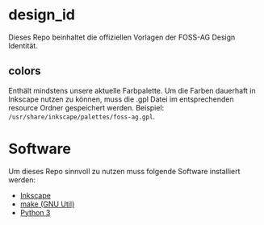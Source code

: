 # design_id
Dieses Repo beinhaltet die offiziellen Vorlagen der FOSS-AG Design Identität.

## colors
Enthält mindstens unsere aktuelle Farbpalette. 
Um die Farben dauerhaft in Inkscape nutzen zu können, muss die .gpl Datei im entsprechenden resource Ordner gespeichert werden. Beispiel: `/usr/share/inkscape/palettes/foss-ag.gpl`.

# Software

Um dieses Repo sinnvoll zu nutzen muss folgende Software installiert werden:

- [Inkscape](https://inkscape.org/download)
- [make (GNU Util)](https://www.gnu.org/software/make/)
- [Python 3](https://www.python.org/)
